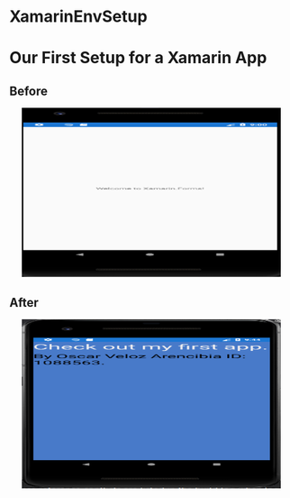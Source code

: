 # XamarinEnvSetup
# Our First Setup for a Xamarin App
## Before

<p align="center">
  <img width="460" height="300" src="https://github.com/Osv04/XamarinEnvSetup/blob/master/Before.png?raw=true">
</p>

## After
<p align="center">
  <img width="460" height="300" src="https://github.com/Osv04/XamarinEnvSetup/blob/master/After.png?raw=true">
</p>

